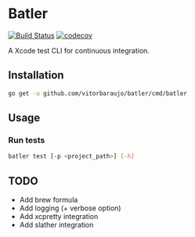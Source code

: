 # Batler

[![Build Status](https://travis-ci.com/vitorbaraujo/batler.svg?branch=master)](https://travis-ci.com/vitorbaraujo/batler)
[![codecov](https://codecov.io/gh/vitorbaraujo/batler/branch/master/graph/badge.svg?token=R4NPK8XCRW)](https://codecov.io/gh/vitorbaraujo/batler)

A Xcode test CLI for continuous integration.

## Installation

```sh
go get -u github.com/vitorbaraujo/batler/cmd/batler
```

## Usage

### Run tests
```sh
batler test [-p <project_path>] [-h]
```

## TODO

- Add brew formula
- Add logging (+ verbose option)
- Add xcpretty integration
- Add slather integration